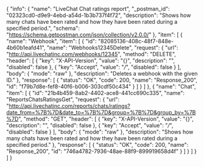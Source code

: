 {
  "info": {
    "name": "LiveChat Chat ratings report",
    "_postman_id": "02323cd0-d9e9-4ebd-a54d-1b3b737f4f72",
    "description": "Shows how many chats have been rated and how they have been rated during a specified period.",
    "schema": "https://schema.getpostman.com/json/collection/v2.0.0/"
  },
  "item": [
    {
      "name": "Webhook",
      "item": [
        {
          "id": "82085136-408c-48f7-848e-4b60b1eafd41",
          "name": "Webhooks12345Delete",
          "request": {
            "url": "http://api.livechatinc.com/webhooks/12345",
            "method": "DELETE",
            "header": [
              {
                "key": "X-API-Version",
                "value": "{}",
                "description": "",
                "disabled": false
              },
              {
                "key": "Accept",
                "value": "*/*",
                "disabled": false
              }
            ],
            "body": {
              "mode": "raw"
            },
            "description": "Deletes a webhook with the given ID."
          },
          "response": [
            {
              "status": "OK",
              "code": 200,
              "name": "Response_200",
              "id": "f79b7d8e-fef8-40f6-b006-303cdf50c434"
            }
          ]
        }
      ]
    },
    {
      "name": "Chat",
      "item": [
        {
          "id": "21b4b459-8ab2-4402-ace8-441cc690c335",
          "name": "ReportsChatsRatingsGet",
          "request": {
            "url": "http://api.livechatinc.com/reports/chats/ratings?date_from=%7B%7D&date_to=%7B%7D&group=%7B%7D&group_by=%7B%7D",
            "method": "GET",
            "header": [
              {
                "key": "X-API-Version",
                "value": "{}",
                "description": "",
                "disabled": false
              },
              {
                "key": "Accept",
                "value": "*/*",
                "disabled": false
              }
            ],
            "body": {
              "mode": "raw"
            },
            "description": "Shows how many chats have been rated and how they have been rated during a specified period."
          },
          "response": [
            {
              "status": "OK",
              "code": 200,
              "name": "Response_200",
              "id": "746a4782-7936-48ae-88f9-899919658d4f"
            }
          ]
        }
      ]
    }
  ]
}